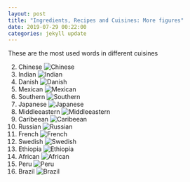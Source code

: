 ```yaml
---
layout: post
title: "Ingredients, Recipes and Cuisines: More figures" 
date: 2019-07-29 00:22:00
categories: jekyll update
---
```


These are the most used words in different cuisines

2. Chinese
![Chinese](/blogs/assets/Chinese.png)
3. Indian
![Indian](/blogs/assets/Indian.png)
4. Danish
![Danish](/blogs/assets/Danish.png)
5. Mexican
![Mexican](/blogs/assets/Mexican.png)
6. Southern
![Southern](/blogs/assets/Southern.png)
7. Japanese
![Japanese](/blogs/assets/Japanese.png)
8. Middleeastern
![Middleeastern](/blogs/assets/Middleeastern.png)
9. Caribeean
![Caribeean](/blogs/assets/Caribeean.png)
10. Russian
![Russian](/blogs/assets/Russian.png)
11. French
![French](/blogs/assets/French.png)
12. Swedish
![Swedish](/blogs/assets/Swedish.png)
13. Ethiopia
![Ethiopia](/blogs/assets/Ethiopia.png)
14. African
![African](/blogs/assets/African.png)
15. Peru
![Peru](/blogs/assets/Peru.png)
16. Brazil
![Brazil](/blogs/assets/Brazil.png)


